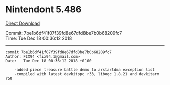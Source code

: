 # Nintendont 5.486
[Direct Download](./Nintendont.zip)

Commit: 7be1b6df41f07f39fd8e67dfd8be7b0b68209fc7  
Time: Tue Dec 18 00:36:12 2018   

-----

```
commit 7be1b6df41f07f39fd8e67dfd8be7b0b68209fc7
Author: FIX94 <fix94.1@gmail.com>
Date:   Tue Dec 18 00:36:12 2018 +0100

    -added piece treasure battle demo to arstartdma exception list
    -compiled with latest devkitppc r33, libogc 1.8.21 and devkitarm r50
```
